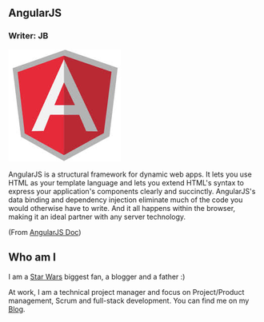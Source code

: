 ## AngularJS 

### Writer: JB

![](angularjs.png)

AngularJS is a structural framework for dynamic web apps. It lets you use HTML as your template language and lets you extend HTML's syntax to express your application's components clearly and succinctly. AngularJS's data binding and dependency injection eliminate much of the code you would otherwise have to write. And it all happens within the browser, making it an ideal partner with any server technology.

(From [AngularJS Doc](https://docs.angularjs.org/guide/introduction))


## Who am I

I am a [Star Wars](http://www.starwars.com/) biggest fan, a blogger and a father :)

At work, I am a technical project manager and focus on Project/Product management, Scrum and full-stack development. 
You can find me on my [Blog](http://karatejb.blogspot.tw/).
